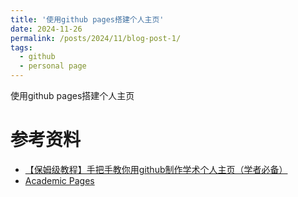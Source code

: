 ```yaml
---
title: '使用github pages搭建个人主页'
date: 2024-11-26
permalink: /posts/2024/11/blog-post-1/
tags:
  - github
  - personal page
---
```


使用github pages搭建个人主页

# 参考资料
- [【保姆级教程】手把手教你用github制作学术个人主页（学者必备）](https://blog.csdn.net/qd1813100174/article/details/128604858)
- [Academic Pages](https://github.com/academicpages/academicpages.github.io)
